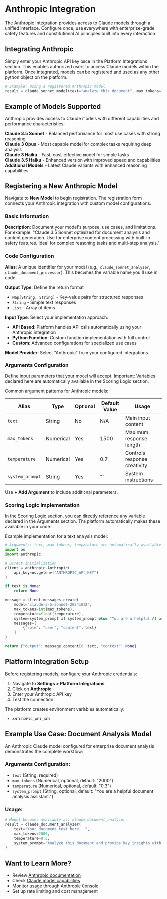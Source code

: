 # Anthropic Integration

The Anthropic integration provides access to Claude models through a unified interface. Configure once, use everywhere with enterprise-grade safety features and constitutional AI principles built into every interaction.

## Integrating Anthropic

Simply enter your Anthropic API key once in the Platform Integrations section. This enables authorized users to access Claude models within the platform. Once integrated, models can be registered and used as any other python object on the platform.

```python
# Example: Using a registered Anthropic model
result = claude_sonnet_model(text="Analyze this document", max_tokens=1500)
```

## Example of Models Supported

Anthropic provides access to Claude models with different capabilities and performance characteristics:

**Claude 3.5 Sonnet** - Balanced performance for most use cases with strong reasoning  
**Claude 3 Opus** - Most capable model for complex tasks requiring deep analysis  
**Claude 3 Haiku** - Fast, cost-effective model for simple tasks  
**Claude 3.5 Haiku** - Enhanced version with improved speed and capabilities  
**Additional Models** - Latest Claude variants with enhanced reasoning capabilities

## Registering a New Anthropic Model

Navigate to **New Model** to begin registration. The registration form connects your Anthropic integration with custom model configurations.

### Basic Information

**Description**: Document your model's purpose, use cases, and limitations. For example: "Claude 3.5 Sonnet optimized for document analysis and content generation. Use for enterprise content processing with built-in safety features. Ideal for complex reasoning tasks and multi-step analysis."

### Code Configuration

**Alias**: A unique identifier for your model (e.g., `claude_sonnet_analyzer`, `claude_document_processor`). This becomes the variable name you'll use in code.

**Output Type**: Define the return format:
- `Map[String, String]` - Key-value pairs for structured responses
- `String` - Simple text responses
- `List` - Array of items

**Input Type**: Select your implementation approach:
- **API Based**: Platform handles API calls automatically using your Anthropic integration
- **Python Function**: Custom function implementation with full control
- **Custom**: Advanced configurations for specialized use cases

**Model Provider**: Select "Anthropic" from your configured integrations.

### Arguments Configuration

Define input parameters that your model will accept. Important: Variables declared here are automatically available in the Scoring Logic section.

Common argument patterns for Anthropic models:

| Alias | Type | Optional | Default Value | Usage |
|-------|------|----------|---------------|-------|
| `text` | String | No | N/A | Main input content |
| `max_tokens` | Numerical | Yes | 1500 | Maximum response length |
| `temperature` | Numerical | Yes | 0.7 | Controls response creativity |
| `system_prompt` | String | Yes | "" | System instructions |

Use **+ Add Argument** to include additional parameters.

### Scoring Logic Implementation

In the Scoring Logic section, you can directly reference any variable declared in the Arguments section. The platform automatically makes these available in your code.

Example implementation for a text analysis model:

```python
# Arguments: text, max_tokens, temperature are automatically available
import os
import anthropic

# Direct initialization
client = anthropic.Anthropic(
    api_key=os.getenv("ANTHROPIC_API_KEY")
)

if text is None:
    return None

message = client.messages.create(
    model="claude-3-5-sonnet-20241022",
    max_tokens=int(max_tokens),
    temperature=float(temperature),
    system=system_prompt if system_prompt else "You are a helpful AI assistant.",
    messages=[
        {"role": "user", "content": text}
    ]
)

return {"output": message.content[0].text, "context": None}
```

## Platform Integration Setup

Before registering models, configure your Anthropic credentials:

1. Navigate to **Settings > Platform Integrations**
2. Click on **Anthropic**
3. Enter your Anthropic API key
4. Test the connection

The platform creates environment variables automatically:
- `ANTHROPIC_API_KEY`

## Example Use Case: Document Analysis Model

An Anthropic Claude model configured for enterprise document analysis demonstrates the complete workflow:

### Arguments Configuration:
- `text` (String, required)
- `max_tokens` (Numerical, optional, default: "2000")
- `temperature` (Numerical, optional, default: "0.3")
- `system_prompt` (String, optional, default: "You are a helpful document analysis assistant.")

### Usage:
```python
# Model becomes available as: claude_document_analyzer
result = claude_document_analyzer(
    text="Your document text here...",
    max_tokens=2000,
    temperature=0.3,
    system_prompt="Analyze this document and provide key insights with detailed explanations."
)
```

## Want to Learn More?

- Review [Anthropic documentation](https://docs.anthropic.com/)
- Check [Claude model capabilities](https://www.anthropic.com/claude)
- Monitor usage through Anthropic Console
- Set up rate limiting and cost management